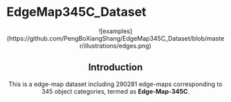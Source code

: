 # EdgeMap345C_Dataset

<div align=center>![examples](https://github.com/PengBoXiangShang/EdgeMap345C_Dataset/blob/master/illustrations/edges.png)

## Introduction
This is a edge-map dataset including 290281 edge-maps
corresponding to 345 object categories, termed as **Edge-Map-345C**.

## 
